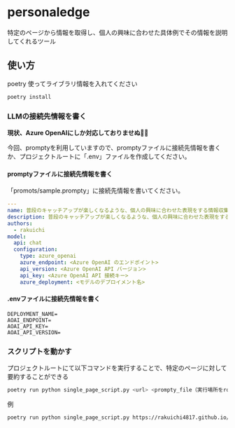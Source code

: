 # personaledge

特定のページから情報を取得し、個人の興味に合わせた具体例でその情報を説明してくれるツール

## 使い方

poetry 使ってライブラリ情報を入れてください

```bash
poetry install
```

### LLMの接続先情報を書く

**現状、Azure OpenAIにしか対応しておりませぬ🙇‍♂️**

今回、promptyを利用していますので、promptyファイルに接続先情報を書くか、プロジェクトルートに「.env」ファイルを作成してください。

#### promptyファイルに接続先情報を書く

「promots/sample.prompty」に接続先情報を書いてください。

```yaml
---
name: 普段のキャッチアップが楽しくなるような、個人の興味に合わせた表現をする情報収集アシスタント
description: 普段のキャッチアップが楽しくなるような、個人の興味に合わせた表現をする情報収集アシスタント
authors:
  - rakuichi
model:
  api: chat
  configuration:
    type: azure_openai
    azure_endpoint: <Azure OpenAI のエンドポイント>
    api_version: <Azure OpenAI API バージョン>
    api_key: <Azure OpenAI API 接続キー>
    azure_deployment: <モデルのデプロイメント名>

```

#### .envファイルに接続先情報を書く

```text
DEPLOYMENT_NAME=
AOAI_ENDPOINT=
AOAI_API_KEY=
AOAI_API_VERSION=
```

### スクリプトを動かす

プロジェクトルートにて以下コマンドを実行することで、特定のページに対して要約することができる

```bash
poetry run python single_page_script.py <url> <prompty_file（実行場所をrootとする） <interest（興味のある内容）> <slackのwebhok url(通知するなら)>
```

例

```bash
poetry run python single_page_script.py https://rakuichi4817.github.io/posts/2024/excalidraw-intro/ prompts/sample.prompty スターウォーズ 
```
